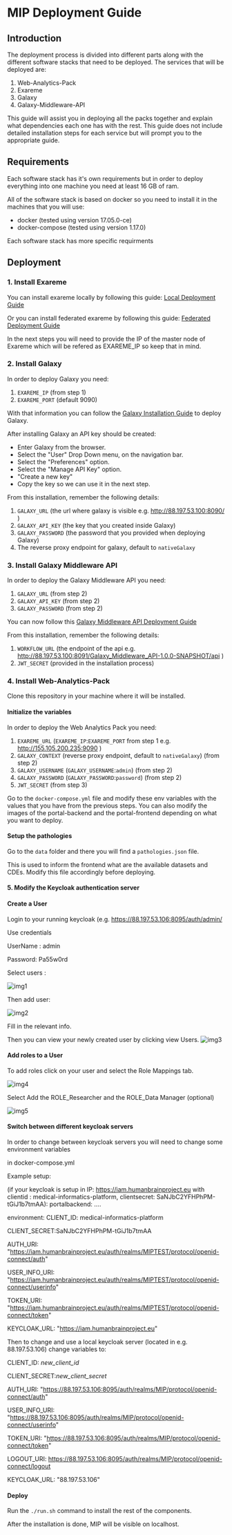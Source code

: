 # MIP Deployment Guide

## Introduction

The deployment process is divided into different parts along with the different software stacks that need to be deployed. The services that will be deployed are:

1. Web-Analytics-Pack
2. Exareme
3. Galaxy
4. Galaxy-Middleware-API

This guide will assist you in deploying all the packs together and explain what dependencies each one has with the rest. This guide does not include detailed installation steps for each service but will prompt you to the appropriate guide.

## Requirements

Each software stack has it's own requirements but in order to deploy everything into one machine you need at least 16 GB of ram.

All of the software stack is based on docker so you need to install it in the machines that you will use:

- docker (tested using version 17.05.0-ce)
- docker-compose (tested using version 1.17.0)

Each software stack has more specific requirments

## Deployment

### 1. Install Exareme

You can install exareme locally by following this guide:
[Local Deployment Guide](https://github.com/madgik/exareme/tree/master/Local-Deployment)

Or you can install federated exareme by following this guide:
[Federated Deployment Guide](https://github.com/madgik/exareme/tree/master/Federated-Deployment)

In the next steps you will need to provide the IP of the master node of Exareme which will be refered as EXAREME_IP so keep that in mind.

### 2. Install Galaxy

In order to deploy Galaxy you need:

1. `EXAREME_IP` (from step 1)
2. `EXAREME_PORT` (default 9090)

With that information you can follow the [Galaxy Installation Guide](https://github.com/madgik/galaxy/tree/master/Docker_Build_Scripts) to deploy Galaxy.

After installing Galaxy an API key should be created:

- Enter Galaxy from the browser.
- Select the "User" Drop Down menu, on the navigation bar.
- Select the "Preferences" option.
- Select the "Manage API Key" option.
- "Create a new key"
- Copy the key so we can use it in the next step.

From this installation, remember the following details:

1. `GALAXY_URL` (the url where galaxy is visible e.g. http://88.197.53.100:8090/ )
2. `GALAXY_API_KEY` (the key that you created inside Galaxy)
3. `GALAXY_PASSWORD` (the password that you provided when deploying Galaxy)
4. The reverse proxy endpoint for galaxy, default to `nativeGalaxy`

### 3. Install Galaxy Middleware API

In order to deploy the Galaxy Middleware API you need:

1. `GALAXY_URL` (from step 2)
2. `GALAXY_API_KEY` (from step 2)
3. `GALAXY_PASSWORD` (from step 2)

You can now follow this [Galaxy Middleware API Deployment Guide](https://github.com/madgik/Galaxy_Middleware_API/)

From this installation, remember the following details:

1. `WORKFLOW_URL` (the endpoint of the api e.g. http://88.197.53.100:8091/Galaxy_Middleware_API-1.0.0-SNAPSHOT/api )
1. `JWT_SECRET` (provided in the installation process)

### 4. Install Web-Analytics-Pack

Clone this repository in your machine where it will be installed.

#### Initialize the variables

In order to deploy the Web Analytics Pack you need:

1. `EXAREME_URL` (`EXAREME_IP`:`EXAREME_PORT` from step 1 e.g. http://155.105.200.235:9090 )
2. `GALAXY_CONTEXT` (reverse proxy endpoint, default to `nativeGalaxy`) (from step 2)
3. `GALAXY_USERNAME` (`GALAXY_USERNAME`:`admin`) (from step 2)
4. `GALAXY_PASSWORD` (`GALAXY_PASSWORD`:`password`) (from step 2)
5. `JWT_SECRET` (from step 3)

Go to the `docker-compose.yml` file and modify these env variables with the values that you have from the previous steps. You can also modify the images of the portal-backend and the portal-frontend depending on what you want to deploy.

#### Setup the pathologies

Go to the `data` folder and there you will find a `pathologies.json` file.

This is used to inform the frontend what are the available datasets and CDEs. Modify this file accordingly before deploying.

#### 5. Modify the Keycloak authentication server

#### Create a User
Login to your running keycloak (e.g. https://88.197.53.106:8095/auth/admin/ 

 

Use credentials 

UserName : admin 

Password: Pa55w0rd 

 

Select users : 

![img1](images/step1.png)

Then add user: 

![img2](images/step2.png)

Fill in the relevant info. 


Then you can view your newly created user by clicking view Users.
![img3](images/step3.png)

#### Add roles to a User

To add roles click on your user and select the Role Mappings tab.

![img4](images/step4.png)

Select Add the ROLE_Researcher and the ROLE_Data Manager (optional) 

![img5](images/step4.png)

#### Switch between different keycloak servers 
In order to change between keycloak servers you will need to change some environment variables  

in docker-compose.yml 

Example setup: 

(if your keycloak is setup in IP: https://iam.humanbrainproject.eu with clientid : medical-informatics-platform, clientsecret: SaNJbC2YFHPhPM-tGiJ1b7tmAA): 
portalbackend: 
…. 

environment: 
CLIENT_ID: medical-informatics-platform 

CLIENT_SECRET:SaNJbC2YFHPhPM-tGiJ1b7tmAA 

AUTH_URI: "https://iam.humanbrainproject.eu/auth/realms/MIPTEST/protocol/openid-connect/auth" 

USER_INFO_URI: "https://iam.humanbrainproject.eu/auth/realms/MIPTEST/protocol/openid-connect/userinfo" 

TOKEN_URI: "https://iam.humanbrainproject.eu/auth/realms/MIPTEST/protocol/openid-connect/token" 

KEYCLOAK_URL: "https://iam.humanbrainproject.eu" 



Then to change and use a local keycloak server (located in e.g. 88.197.53.106) change variables to: 

CLIENT_ID: *new_client_id* 

CLIENT_SECRET:*new_client_secret* 

AUTH_URI: "https://88.197.53.106:8095/auth/realms/MIP/protocol/openid-connect/auth" 

USER_INFO_URI: "https://88.197.53.106:8095/auth/realms/MIP/protocol/openid-connect/userinfo" 

TOKEN_URI: "https://88.197.53.106:8095/auth/realms/MIP/protocol/openid-connect/token" 

LOGOUT_URI: https://88.197.53.106:8095/auth/realms/MIP/protocol/openid-connect/logout 

KEYCLOAK_URL: "88.197.53.106" 

#### Deploy

Run the `./run.sh` command to install the rest of the components.

After the installation is done, MIP will be visible on localhost.
